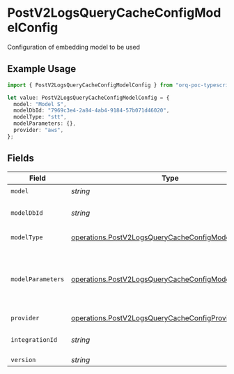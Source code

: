 # PostV2LogsQueryCacheConfigModelConfig

Configuration of embedding model to be used

## Example Usage

```typescript
import { PostV2LogsQueryCacheConfigModelConfig } from "orq-poc-typescript-multi-env-version/models/operations";

let value: PostV2LogsQueryCacheConfigModelConfig = {
  model: "Model S",
  modelDbId: "7969c3e4-2a84-4ab4-9184-57b071d46020",
  modelType: "stt",
  modelParameters: {},
  provider: "aws",
};
```

## Fields

| Field                                                                                                                        | Type                                                                                                                         | Required                                                                                                                     | Description                                                                                                                  |
| ---------------------------------------------------------------------------------------------------------------------------- | ---------------------------------------------------------------------------------------------------------------------------- | ---------------------------------------------------------------------------------------------------------------------------- | ---------------------------------------------------------------------------------------------------------------------------- |
| `model`                                                                                                                      | *string*                                                                                                                     | :heavy_check_mark:                                                                                                           | N/A                                                                                                                          |
| `modelDbId`                                                                                                                  | *string*                                                                                                                     | :heavy_check_mark:                                                                                                           | The id of the resource                                                                                                       |
| `modelType`                                                                                                                  | [operations.PostV2LogsQueryCacheConfigModelType](../../models/operations/postv2logsquerycacheconfigmodeltype.md)             | :heavy_check_mark:                                                                                                           | The type of the model                                                                                                        |
| `modelParameters`                                                                                                            | [operations.PostV2LogsQueryCacheConfigModelParameters](../../models/operations/postv2logsquerycacheconfigmodelparameters.md) | :heavy_check_mark:                                                                                                           | Model Parameters: Not all parameters apply to every model                                                                    |
| `provider`                                                                                                                   | [operations.PostV2LogsQueryCacheConfigProvider](../../models/operations/postv2logsquerycacheconfigprovider.md)               | :heavy_check_mark:                                                                                                           | N/A                                                                                                                          |
| `integrationId`                                                                                                              | *string*                                                                                                                     | :heavy_minus_sign:                                                                                                           | The id of the resource                                                                                                       |
| `version`                                                                                                                    | *string*                                                                                                                     | :heavy_minus_sign:                                                                                                           | N/A                                                                                                                          |